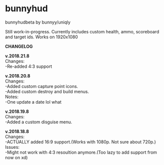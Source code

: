 # bunnyhud
bunnyhudbeta by bunnyy/uniqly

Still work-in-progress. Currently includes custom health, ammo, scoreboard and target ids.
Works on 1920x1080

**CHANGELOG**

**v.2018.21.8**  
Changes:  
-Re-added 4:3 support

**v.2018.20.8**  
Changes:  
-Added custom capture point icons.  
-Added custom destroy and build menus.  
Notes:  
-One update a date lol what

**v.2018.19.8**  
Changes:  
-Added a custom disguise menu.  

**v.2018.18.8**  
Changes:  
-ACTUALLY added 16:9 support.(Works with 1080p. Not sure about 720p.)  
Issues:  
-Might not work with 4:3 resoultion anymore.(Too lazy to add support from now on xd)
